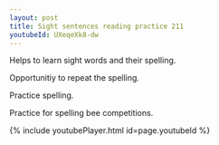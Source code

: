 ```yaml
---
layout: post
title: Sight sentences reading practice 211
youtubeId: UXeqeXk8-dw
---
```

 
 
Helps to learn sight words and their spelling.

Opportunitiy to repeat the spelling. 

Practice spelling. 
 
Practice for spelling bee competitions. 
 
{% include youtubePlayer.html id=page.youtubeId %}
 
 
